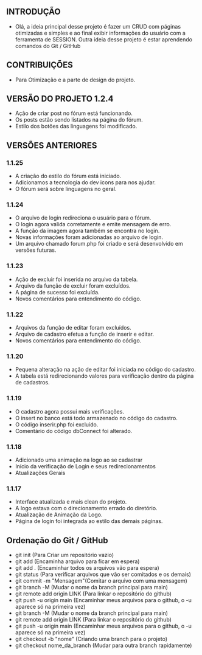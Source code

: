 ## INTRODUÇÃO
- Olá, a ideia principal desse projeto é fazer um CRUD com páginas otimizadas e simples e ao final exibir informações do usuário com a ferramenta de SESSION.
Outra ideia desse projeto é estar aprendendo comandos do Git / GitHub

## CONTRIBUIÇÕES
- Para Otimização e a parte de design do projeto.

## VERSÃO DO PROJETO 1.2.4
- Ação de criar post no fórum está funcionando.
- Os posts estão sendo listados na página do fórum.
- Estilo dos botões das linguagens foi modificado.


## VERSÕES ANTERIORES
### 1.1.25
- A criação do estilo do fórum está iniciado.
- Adicionamos a tecnologia do dev icons para nos ajudar.
- O fórum será sobre linguagens no geral.

### 1.1.24
- O arquivo de login redireciona o usuário para o fórum.
- O login agora valida corretamente e emite mensagem de erro.
- A função da imagem agora também se encontra no login.
- Novas informações foram adicionadas ao arquivo de login.
- Um arquivo chamado forum.php foi criado e será desenvolvido em versões futuras.

### 1.1.23
- Ação de excluir foi inserida no arquivo da tabela.
- Arquivo da função de excluir foram excluídos.
- A página de sucesso foi excluída.
- Novos comentários para entendimento do código.

### 1.1.22
- Arquivos da função de editar foram excluídos.
- Arquivo de cadastro efetua a função de inserir e editar.
- Novos comentários para entendimento do código.

### 1.1.20
- Pequena alteração na ação de editar foi iniciada no código do cadastro.
- A tabela está redirecionando valores para verificação dentro da página de cadastros.

### 1.1.19
- O cadastro agora possui mais verificações.
- O insert no banco está todo armazenado no código do cadastro.
- O código inserir.php foi excluído.
- Comentário do código dbConnect foi alterado.

### 1.1.18
- Adicionado uma animação na logo ao se cadastrar
- Início da verificação de Login e seus redirecionamentos
- Atualizações Gerais

### 1.1.17
- Interface atualizada e mais clean do projeto.
- A logo estava com o direcionamento errado do diretório.
- Atualização de Animação da Logo.
- Página de login foi integrada ao estilo das demais páginas.

## Ordenação do Git / GitHub
- git init (Para Criar um repositório vazio)
- git add (Encaminha arquivo para ficar em espera)
- git add . (Encaminhar todos os arquivos vão para espera)
- git status (Para verificar arquivos que vão ser comitados e os demais)
- git commit -m "Mensagem"(Comitar o arquivo com uma mensagem)
- git branch -M (Mudar o nome da branch principal para main)
- git remote add origin LINK (Para linkar o repositório do github)
- git push -u origin main (Encaminhar meus arquivos para o github, o -u aparece só na primeira vez)
- git branch -M (Mudar o nome da branch principal para main)
- git remote add origin LINK (Para linkar o repositório do github)
- git push -u origin main (Encaminhar meus arquivos para o github, o -u aparece só na primeira vez)
- git checkout -b "nome" (Criando uma branch para o projeto)
- git checkout nome_da_branch (Mudar para outra branch rapidamente)